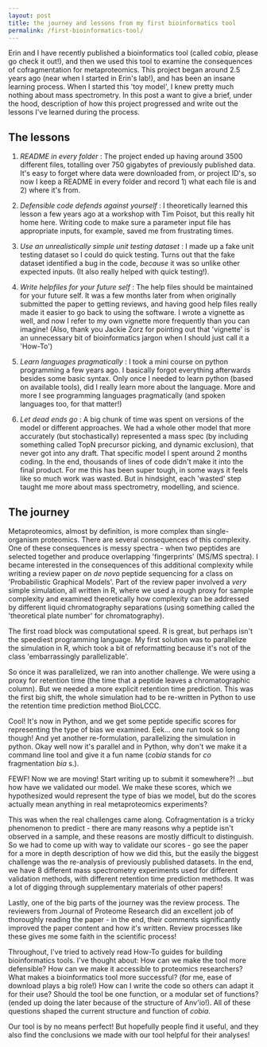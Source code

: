 ```yaml
---
layout: post
title: the journey and lessons from my first bioinformatics tool
permalink: /first-bioinformatics-tool/
---
```


Erin and I have recently published a bioinformatics tool (called *cobia*, please go check it out!), and then we used this tool to examine the consequences of cofragmentation for metaproteomics. This project began around 2.5 years ago (near when I started in Erin's lab!), and has been an insane learning process. When I started this 'toy model', I knew pretty much nothing about mass spectrometry. In this post a want to give a brief, under the hood, description of how this project progressed and write out the lessons I've learned during the process.

## The lessons

1) *README in every folder* : The project ended up having around 3500 different files, totalling over 750 gigabytes of previously published data. It's easy to forget where data were downloaded from, or project ID's, so now I keep a README in every folder and record 1) what each file is and 2) where it's from.

2) *Defensible code defends against yourself* : I theoretically learned this lesson a few years ago at a workshop with Tim Poisot, but this really hit home here. Writing code to make sure a parameter input file has appropriate inputs, for example, saved me from frustrating times.

3) *Use an unrealistically simple unit testing dataset* : I made up a fake unit testing dataset so I could do quick testing. Turns out that the fake dataset identified a bug in the code, *because* it was so unlike other expected inputs. (It also really helped with quick testing!).

4) *Write helpfiles for your future self* : The help files should be maintained for your future self. It was a few months later from when originally submitted the paper to getting reviews, and having good help files really made it easier to go back to using the software. I wrote a vignette as well, and now I refer to my own vignette more frequently than you can imagine! (Also, thank you Jackie Zorz for pointing out that 'vignette' is an unnecessary bit of bioinformatics jargon when I should just call it a 'How-To')

5) *Learn languages pragmatically* : I took a mini course on python programming a few years ago. I basically forgot everything afterwards besides some basic syntax. Only once I needed to learn python (based on available tools), did I really learn more about the language. More and more I see programming languages pragmatically (and spoken languages too, for that matter!)

6) *Let dead ends go* : A big chunk of time was spent on versions of the model or different approaches. We had a whole other model that more accurately (but stochastically) represented a mass spec (by including something called TopN precursor picking, and dynamic exclusion), that never got into any draft. That specific model I spent around 2 months coding. In the end, thousands of lines of code didn't make it into the final product. For me this has been super tough, in some ways it feels like so much work was wasted. But in hindsight, each 'wasted' step taught me more about mass spectrometry, modelling, and science.

## The journey

Metaproteomics, almost by definition, is more complex than single-organism proteomics. There are several consequences of this complexity. One of these consequences is messy spectra - when two peptides are selected together and produce overlapping 'fingerprints' (MS/MS spectra). I became interested in the consequences of this additional complexity while writing a review paper on *de novo* peptide sequencing for a class on 'Probabilistic Graphical Models'. Part of the review paper involved a *very* simple simulation, all written in R, where we used a rough proxy for sample complexity and examined theoretically how complexity can be addressed by different liquid chromatography separations (using something called the 'theoretical plate number' for chromatography).

The first road block was computational speed. R is great, but perhaps isn't the speediest programming language. My first solution was to parallelize the simulation in R, which took a bit of reformatting because it's not of the class 'embarrassingly parallelizable'.

So once it was parallelized, we ran into another challenge. We were using a proxy for retention time (the time that a peptide leaves a chromatographic column). But we needed a more explicit retention time prediction. This was the first big shift, the whole simulation had to be re-written in Python to use the retention time prediction method BioLCCC.

Cool! It's now in Python, and we get some peptide specific scores for representing the type of bias we examined. Eek... one run took so long though! And yet another re-formulation, parallelizing the simulation in python. Okay well now it's parallel and in Python, why don't we make it a command line tool and give it a fun name (*cobia* stands for *co* fragmentation *bia* s.).

FEWF! Now we are moving! Start writing up to submit it somewhere?! ...but how have we validated our model. We make these scores, which we hypothesized would represent the type of bias we model, but do the scores actually mean anything in real metaproteomics experiments?

This was when the real challenges came along. Cofragmentation is a tricky phenomenon to predict - there are many reasons why a peptide isn't observed in a sample, and these reasons are mostly difficult to distinguish. So we had to come up with way to validate our 
scores - go see the paper for a more in depth description of how we did this, but the easily the biggest challenge was the re-analysis of previously published datasets. In the end, we have 8 different mass spectrometry experiments used for different validation 
methods, with different retention time prediction methods. It was a lot of digging through supplementary materials of other papers!

Lastly, one of the big parts of the journey was the review process. The reviewers from Journal of Proteome Research did an excellent job of thoroughly reading the paper - in the end, their comments significantly improved the paper content and how it's written. Review processes like these gives me some faith in the scientific process!

Throughout, I've tried to actively read How-To guides for building bioinformatics tools. I've thought about: How can we make the tool more defensible? How can we make it accessible to proteomics researchers? What makes a bioinformatics tool more successful? (for me, ease of download plays a big role!) How can I write the code so others can adapt it for their use? Should the tool be one function, or a modular set of functions? (ended up doing the later because of the structure of Anv'io!). All of these questions shaped the current structure and function of *cobia*.

Our tool is by no means perfect! But hopefully people find it useful, and they also find the conclusions we made with our tool helpful for their analyses!
